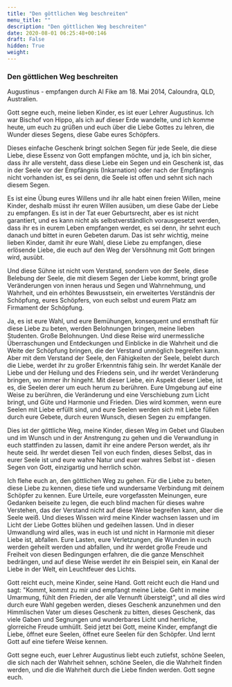 ```yaml
---
title: "Den göttlichen Weg beschreiten"
menu_title: ""
description: "Den göttlichen Weg beschreiten"
date: 2020-08-01 06:25:48+00:146
draft: False
hidden: True
weight:
---
```

### Den göttlichen Weg beschreiten

Augustinus - empfangen durch Al Fike am 18. Mai 2014, Caloundra, QLD, Australien.

Gott segne euch, meine lieben Kinder, es ist euer Lehrer Augustinus. Ich war Bischof von Hippo, als ich auf dieser Erde wandelte, und ich komme heute, um euch zu grüßen und euch über die Liebe Gottes zu lehren, die Wunder dieses Segens, diese Gabe eures Schöpfers.

Dieses einfache Geschenk bringt solchen Segen für jede Seele, die diese Liebe, diese Essenz von Gott empfangen möchte, und ja, ich bin sicher, dass ihr alle versteht, dass diese Liebe ein Segen und ein Geschenk ist, das in der Seele vor der Empfängnis (Inkarnation) oder nach der Empfängnis nicht vorhanden ist, es sei denn, die Seele ist offen und sehnt sich nach diesem Segen.

Es ist eine Übung eures Willens und ihr alle habt einen freien Willen, meine Kinder, deshalb müsst ihr euren Willen ausüben, um diese Gabe der Liebe zu empfangen. Es ist in der Tat euer Geburtsrecht, aber es ist nicht garantiert, und es kann nicht als selbstverständlich vorausgesetzt werden, dass ihr es in eurem Leben empfangen werdet, es sei denn, ihr sehnt euch danach und bittet in euren Gebeten darum. Das ist sehr wichtig, meine lieben Kinder, damit ihr eure Wahl, diese Liebe zu empfangen, diese erlösende Liebe, die euch auf den Weg der Versöhnung mit Gott bringen wird, ausübt.

Und diese Sühne ist nicht vom Verstand, sondern von der Seele, diese Belebung der Seele, die mit diesem Segen der Liebe kommt, bringt große Veränderungen von innen heraus und Segen und Wahrnehmung, und Wahrheit, und ein erhöhtes Bewusstsein, ein erweitertes Verständnis der Schöpfung, eures Schöpfers, von euch selbst und eurem Platz am Firmament der Schöpfung.

Ja, es ist eure Wahl, und eure Bemühungen, konsequent und ernsthaft für diese Liebe zu beten, werden Belohnungen bringen, meine lieben Studenten. Große Belohnungen. Und diese Reise wird unermessliche Überraschungen und Entdeckungen und Einblicke in die Wahrheit und die Weite der Schöpfung bringen, die der Verstand unmöglich begreifen kann. Aber mit dem Verstand der Seele, den Fähigkeiten der Seele, belebt durch die Liebe, werdet ihr zu großer Erkenntnis fähig sein. Ihr werdet Kanäle der Liebe und der Heilung und des Friedens sein, und ihr werdet Veränderung bringen, wo immer ihr hingeht. Mit dieser Liebe, ein Aspekt dieser Liebe, ist es, die Seelen derer um euch herum zu berühren. Eure Umgebung auf eine Weise zu berühren, die Veränderung und eine Verschiebung zum Licht bringt, und Güte und Harmonie und Frieden. Dies wird kommen, wenn eure Seelen mit Liebe erfüllt sind, und eure Seelen werden sich mit Liebe füllen durch eure Gebete, durch euren Wunsch, diesen Segen zu empfangen.

Dies ist der göttliche Weg, meine Kinder, diesen Weg im Gebet und Glauben und im Wunsch und in der Anstrengung zu gehen und die Verwandlung in euch stattfinden zu lassen, damit ihr eine andere Person werdet, als ihr heute seid. Ihr werdet diesen Teil von euch finden, dieses Selbst, das in eurer Seele ist und eure wahre Natur und euer wahres Selbst ist - diesen Segen von Gott, einzigartig und herrlich schön.

Ich flehe euch an, den göttlichen Weg zu gehen. Für die Liebe zu beten, diese Liebe zu kennen, diese tiefe und wundersame Verbindung mit deinem Schöpfer zu kennen. Eure Urteile, eure vorgefassten Meinungen, eure Gedanken beiseite zu legen, die euch blind machen für dieses wahre Verstehen, das der Verstand nicht auf diese Weise begreifen kann, aber die Seele weiß. Und dieses Wissen wird meine Kinder wachsen lassen und im Licht der Liebe Gottes blühen und gedeihen lassen. Und in dieser Umwandlung wird alles, was in euch ist und nicht in Harmonie mit dieser Liebe ist, abfallen. Eure Lasten, eure Verletzungen, die Wunden in euch werden geheilt werden und abfallen, und ihr werdet große Freude und Freiheit von diesen Bedingungen erfahren, die die ganze Menschheit bedrängen, und auf diese Weise werdet ihr ein Beispiel sein, ein Kanal der Liebe in der Welt, ein Leuchtfeuer des Lichts.

Gott reicht euch, meine Kinder, seine Hand. Gott reicht euch die Hand und sagt: "Kommt, kommt zu mir und empfangt meine Liebe. Geht in meine Umarmung, fühlt den Frieden, der alle Vernunft übersteigt", und all dies wird durch eure Wahl gegeben werden, dieses Geschenk anzunehmen und den Himmlischen Vater um dieses Geschenk zu bitten, dieses Geschenk, das viele Gaben und Segnungen und wunderbares Licht und herrliche, glorreiche Freude umhüllt. Seid jetzt bei Gott, meine Kinder, empfangt die Liebe, öffnet eure Seelen, öffnet eure Seelen für den Schöpfer. Und lernt Gott auf eine tiefere Weise kennen.

Gott segne euch, euer Lehrer Augustinus liebt euch zutiefst, schöne Seelen, die sich nach der Wahrheit sehnen, schöne Seelen, die die Wahrheit finden werden, und die die Wahrheit durch die Liebe finden werden. Gott segne euch.

